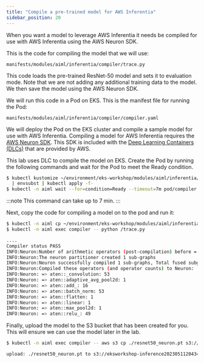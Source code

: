 ```yaml
---
title: "Compile a pre-trained model for AWS Inferentia"
sidebar_position: 20
---
```


When you want a model to leverage AWS Inferentia it needs be compiled for use with AWS Inferentia using the AWS Neuron SDK.

This is the code for compiling the model that we will use:

```file
manifests/modules/aiml/inferentia/compiler/trace.py
```

This code loads the pre-trained ResNet-50 model and sets it to evaluation mode. Note that we are not adding any additional training data to the model. We then save the model using the AWS Neuron SDK.

We will run this code in a Pod on EKS. This is the manifest file for running the Pod:

```file
manifests/modules/aiml/inferentia/compiler/compiler.yaml
```

We will deploy the Pod on the EKS cluster and compile a sample model for use with AWS Inferentia. Compiling a model for AWS Inferentia requires the [AWS Neuron SDK](https://aws.amazon.com/machine-learning/neuron/). This SDK is included with the [Deep Learning Containers (DLCs)](https://github.com/aws/deep-learning-containers/blob/v8.12-tf-1.15.5-tr-gpu-py37/available_images.md#neuron-inference-containers) that are provided by AWS.

This lab uses DLC to compile the model on EKS. Create the Pod by running the following commands and wait for the Pod to meet the Ready condition.

```bash timeout=600
$ kubectl kustomize ~/environment/eks-workshop/modules/aiml/inferentia/compiler \
  | envsubst | kubectl apply -f-
$ kubectl -n aiml wait --for=condition=Ready --timeout=7m pod/compiler
```

:::note
This command can take up to 7 min.
:::

Next, copy the code for compiling a model on to the pod and run it:

```bash timeout=240
$ kubectl -n aiml cp ~/environment/eks-workshop/modules/aiml/inferentia/compiler/trace.py compiler:/
$ kubectl -n aiml exec compiler -- python /trace.py

....
Compiler status PASS
INFO:Neuron:Number of arithmetic operators (post-compilation) before = 175, compiled = 175, percent compiled = 100.0%
INFO:Neuron:The neuron partitioner created 1 sub-graphs
INFO:Neuron:Neuron successfully compiled 1 sub-graphs, Total fused subgraphs = 1, Percent of model sub-graphs successfully compiled = 100.0%
INFO:Neuron:Compiled these operators (and operator counts) to Neuron:
INFO:Neuron: => aten::_convolution: 53
INFO:Neuron: => aten::adaptive_avg_pool2d: 1
INFO:Neuron: => aten::add_: 16
INFO:Neuron: => aten::batch_norm: 53
INFO:Neuron: => aten::flatten: 1
INFO:Neuron: => aten::linear: 1
INFO:Neuron: => aten::max_pool2d: 1
INFO:Neuron: => aten::relu_: 49

```

Finally, upload the model to the S3 bucket that has been created for you. This will ensure we can use the model later in the lab.

```bash
$ kubectl -n aiml exec compiler -- aws s3 cp ./resnet50_neuron.pt s3://$AIML_NEURON_BUCKET_NAME/

upload: ./resnet50_neuron.pt to s3://eksworkshop-inference20230511204343601500000001/resnet50_neuron.pt
```
